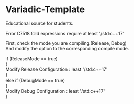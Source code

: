 # Variadic-Template
Educational source for students.

Error C7518 fold expressions require at least '/std:c++17'

First, check the mode you are compiling.(Release, Debug)  
And modify the option to the corresponding compile mode.

if (ReleaseMode == true)  
{  
    Modify Release Configuration : least '/std:c++17'  
}  
else if (DebugMode == true)  
{  
    Modify Debug Configuration : least '/std:c++17'  
}  
